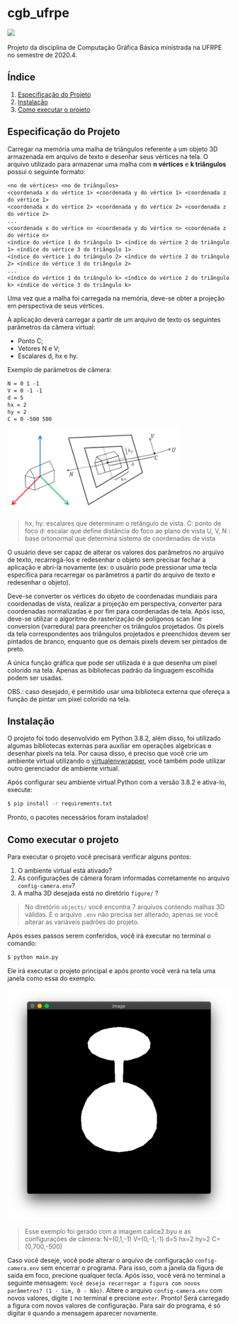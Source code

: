 # cgb_ufrpe
![](https://img.shields.io/badge/python-3.8-green.svg)

Projeto da disciplina de Computação Gráfica Básica ministrada na UFRPE no semestre de 2020.4.

## Índice

1. [Especificação do Projeto](#especificação-do-projeto)
2. [Instalação](#instalação)
3. [Como executar o projeto](#como-executar-o-projeto)

## Especificação do Projeto

Carregar na memória uma malha de triângulos referente a um objeto 3D armazenada em arquivo de texto e desenhar seus vértices na tela. O arquivo utilizado para armazenar uma malha com **n vértices** e **k triângulos** possui o seguinte formato:

```
<no de vértices> <no de triângulos>
<coordenada x do vértice 1> <coordenada y do vértice 1> <coordenada z do vértice 1>
<coordenada x do vértice 2> <coordenada y do vértice 2> <coordenada z do vértice 2>
...
<coordenada x do vértice n> <coordenada y do vértice n> <coordenada z do vértice n>
<índice do vértice 1 do triângulo 1> <índice do vértice 2 do triângulo 1> <índice do vértice 3 do triângulo 1>
<índice do vértice 1 do triângulo 2> <índice do vértice 2 do triângulo 2> <índice do vértice 3 do triângulo 2>
...
<índice do vértice 1 do triângulo k> <índice do vértice 2 do triângulo k> <índice do vértice 3 do triângulo k>
```

Uma vez que a malha foi carregada na memória, deve-se obter a projeção em perspectiva de seus vértices.

A aplicação deverá carregar a partir de um arquivo de texto os seguintes parâmetros da
câmera virtual:
* Ponto C;
* Vetores N e V;
* Escalares d, hx e hy.

Exemplo de parâmetros de câmera:
```
N = 0 1 -1
V = 0 -1 -1
d = 5
hx = 2
hy = 2
C = 0 -500 500
```

![parametros](docs/parametros.png)

> hx, hy: escalares que determinam o retângulo de vista.
> C: ponto de foco
> d: escalar que define distância do foco ao plano de vista
> U, V, N : base ortonormal que determina sistema de coordenadas de vista


O usuário deve ser capaz de alterar os valores dos parâmetros no arquivo de texto, recarregá-los e redesenhar o objeto sem precisar fechar a aplicação e abri-la novamente (ex: o usuário pode pressionar uma tecla específica para recarregar os parâmetros a partir do arquivo de texto e redesenhar o objeto).

Deve-se converter os vértices do objeto de coordenadas mundiais para coordenadas de vista, realizar a projeção em perspectiva, converter para coordenadas normalizadas e por fim para coordenadas de tela. Após isso, deve-se utilizar o algoritmo de rasterização de polígonos scan line conversion (varredura) para preencher os triângulos projetados. Os pixels da tela correspondentes aos triângulos projetados e preenchidos devem ser pintados de branco, enquanto que os demais pixels devem ser pintados de preto.

A única função gráfica que pode ser utilizada é a que desenha um pixel colorido na tela. Apenas as bibliotecas padrão da linguagem escolhida podem ser usadas.

OBS.: caso desejado, é permitido usar uma biblioteca externa que ofereça a função de pintar um pixel colorido na tela.

## Instalação

O projeto foi todo desenvolvido em Python 3.8.2, além disso, foi utilizado algumas bibliotecas externas para auxiliar em operações algebricas e desenhar pixels na tela. Por causa disso, é preciso que você crie um ambiente virtual utilizando o [virtualenvwrapper](https://virtualenvwrapper.readthedocs.io/en/latest/), você também pode utilizar outro gerenciador de ambiente virtual.

Após configurar seu ambiente virtual Python com a versão 3.8.2 e ativa-lo, execute:

```bash
$ pip install -r requirements.txt
```

Pronto, o pacotes necessários foram instalados!

## Como executar o projeto

Para executar o projeto você precisará verificar alguns pontos:

1. O ambiente virtual está ativado?
2. As configurações de câmera foram informadas corretamente no arquivo `config-camera.env`?
3. A malha 3D desejada está no diretório `figure/` ?

> No diretório `objects/` você encontra 7 arquivos contendo malhas 3D válidas. E o arquivo `.env` não precisa ser alterado, apenas se você alterar as variáveis padrões do projeto.

Após esses passos serem conferidos, você irá executar no terminal o comando:

```bash
$ python main.py
```

Ele irá executar o projeto principal e após pronto você verá na tela uma janela como essa do exemplo.

![](docs/calice.png)

> Esse exemplo foi gerado com a imagem calice2.byu e as configurações de câmera: N=(0,1,-1)
V=(0,-1,-1)
d=5
hx=2
hy=2
C=(0,700,-500)

Caso você deseje, você pode alterar o arquivo de configuração `config-camera.env` sem encerrar o programa. Para isso, com a janela da figura de saida em foco, precione qualquer tecla. Após isso, você verá no terminal a seguinte mensagem: `Você deseja recarregar a figura com novos parâmetros? (1 - Sim, 0 - Não)`. Altere o arquivo `config-camera.env` com novos valores, digite `1` no terminal e precione `enter`. Pronto! Será carregado a figura com novos valores de configuração. Para sair do programa, é só digitar `0` quando a mensagem aparecer novamente.
